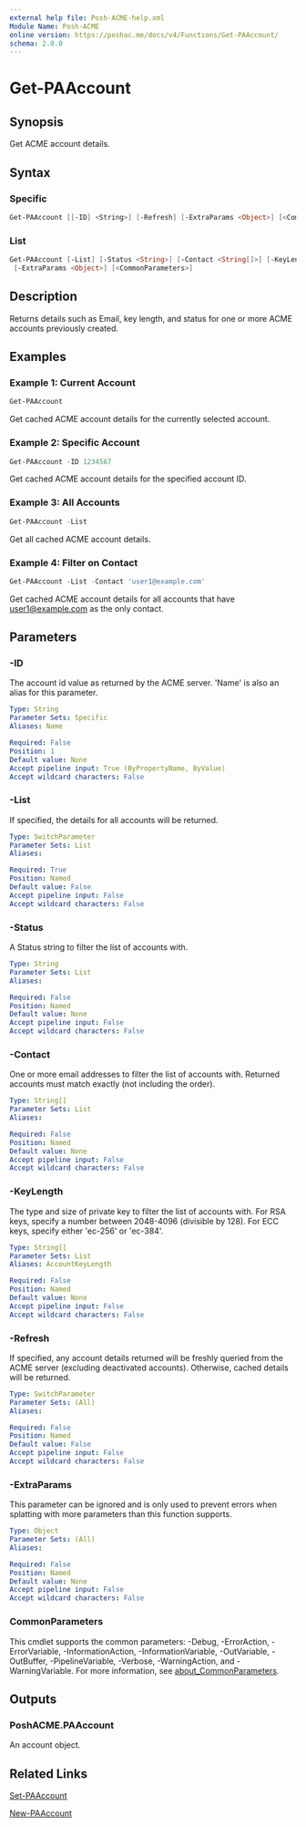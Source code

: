 ```yaml
---
external help file: Posh-ACME-help.xml
Module Name: Posh-ACME
online version: https://poshac.me/docs/v4/Functions/Get-PAAccount/
schema: 2.0.0
---
```


# Get-PAAccount

## Synopsis

Get ACME account details.

## Syntax

### Specific

```powershell
Get-PAAccount [[-ID] <String>] [-Refresh] [-ExtraParams <Object>] [<CommonParameters>]
```

### List

```powershell
Get-PAAccount [-List] [-Status <String>] [-Contact <String[]>] [-KeyLength <String[]>] [-Refresh]
 [-ExtraParams <Object>] [<CommonParameters>]
```

## Description

Returns details such as Email, key length, and status for one or more ACME accounts previously created.

## Examples

### Example 1: Current Account

```powershell
Get-PAAccount
```

Get cached ACME account details for the currently selected account.

### Example 2: Specific Account

```powershell
Get-PAAccount -ID 1234567
```

Get cached ACME account details for the specified account ID.

### Example 3: All Accounts

```powershell
Get-PAAccount -List
```

Get all cached ACME account details.

### Example 4: Filter on Contact

```powershell
Get-PAAccount -List -Contact 'user1@example.com'
```

Get cached ACME account details for all accounts that have user1@example.com as the only contact.

## Parameters

### -ID
The account id value as returned by the ACME server.
'Name' is also an alias for this parameter.

```yaml
Type: String
Parameter Sets: Specific
Aliases: Name

Required: False
Position: 1
Default value: None
Accept pipeline input: True (ByPropertyName, ByValue)
Accept wildcard characters: False
```

### -List
If specified, the details for all accounts will be returned.

```yaml
Type: SwitchParameter
Parameter Sets: List
Aliases:

Required: True
Position: Named
Default value: False
Accept pipeline input: False
Accept wildcard characters: False
```

### -Status
A Status string to filter the list of accounts with.

```yaml
Type: String
Parameter Sets: List
Aliases:

Required: False
Position: Named
Default value: None
Accept pipeline input: False
Accept wildcard characters: False
```

### -Contact
One or more email addresses to filter the list of accounts with.
Returned accounts must match exactly (not including the order).

```yaml
Type: String[]
Parameter Sets: List
Aliases:

Required: False
Position: Named
Default value: None
Accept pipeline input: False
Accept wildcard characters: False
```

### -KeyLength
The type and size of private key to filter the list of accounts with.
For RSA keys, specify a number between 2048-4096 (divisible by 128).
For ECC keys, specify either 'ec-256' or 'ec-384'.

```yaml
Type: String[]
Parameter Sets: List
Aliases: AccountKeyLength

Required: False
Position: Named
Default value: None
Accept pipeline input: False
Accept wildcard characters: False
```

### -Refresh
If specified, any account details returned will be freshly queried from the ACME server (excluding deactivated accounts).
Otherwise, cached details will be returned.

```yaml
Type: SwitchParameter
Parameter Sets: (All)
Aliases:

Required: False
Position: Named
Default value: False
Accept pipeline input: False
Accept wildcard characters: False
```

### -ExtraParams
This parameter can be ignored and is only used to prevent errors when splatting with more parameters than this function supports.

```yaml
Type: Object
Parameter Sets: (All)
Aliases:

Required: False
Position: Named
Default value: None
Accept pipeline input: False
Accept wildcard characters: False
```

### CommonParameters

This cmdlet supports the common parameters: -Debug, -ErrorAction, -ErrorVariable, -InformationAction, -InformationVariable, -OutVariable, -OutBuffer, -PipelineVariable, -Verbose, -WarningAction, and -WarningVariable. For more information, see [about_CommonParameters](http://go.microsoft.com/fwlink/?LinkID=113216).

## Outputs

### PoshACME.PAAccount
An account object.

## Related Links

[Set-PAAccount](Set-PAAccount.md)

[New-PAAccount](New-PAAccount.md)
